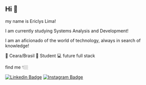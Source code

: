 ## Hi 👋

my name is Ericlys Lima!

I am currently studying Systems Analysis and Development!

I am an aficionado of the world of technology, always in search of knowledge!

📌 Ceara/Brasil
📖 Student
💻 future full stack

find me 👇🏼

[![Linkedin Badge](https://img.shields.io/badge/-LinkedIn-blue?style=flat-square&logo=Linkedin&logoColor=white&link=https://www.linkedin.com/in/ericlys-lima-3b61761b1/)](https://www.linkedin.com/in/ericlys-lima-3b61761b1/) [![Instagram Badge](https://img.shields.io/badge/-Instagram-red?style=flat-square&logo=Instagram&logoColor=white&link=https://www.instagram.com/ericlys_lima_/)](https://www.instagram.com/ericlys_lima_/)
